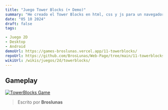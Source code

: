 ```yaml
---
title: "Juego Tower Blocks (+ Demo)"
summary: "He creado el Tower Blocks en html, css y js para un navegador"
date: "05 10 2024"
draft: false
tags:

- Juego 2D
- Desktop
- Android
demoUrl: https://games-broslunas.vercel.app/11-towerblocks/
repoUrl: https://github.com/BrosLunas/Web-Page/tree/main/11-towerblocks/
wikiUrl: /wikis/juegos/2d/towerblocks/
---
```


## Gameplay
[![TowerBlocks Game](/assets/img/games/towerblocks.png)](/assets/video/gameplay/towerblocks.mp4)

> Escrito por **Broslunas**